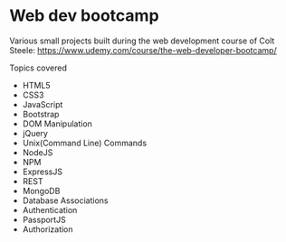 # Web dev bootcamp

Various small projects built during the web development course of Colt Steele: https://www.udemy.com/course/the-web-developer-bootcamp/

Topics covered

- HTML5
- CSS3
- JavaScript
- Bootstrap
- DOM Manipulation
- jQuery
- Unix(Command Line) Commands
- NodeJS
- NPM
- ExpressJS
- REST
- MongoDB
- Database Associations
- Authentication
- PassportJS
- Authorization

